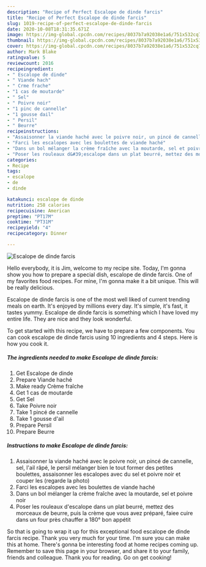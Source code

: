 ```yaml
---
description: "Recipe of Perfect Escalope de dinde farcis"
title: "Recipe of Perfect Escalope de dinde farcis"
slug: 1019-recipe-of-perfect-escalope-de-dinde-farcis
date: 2020-10-08T18:31:35.671Z
image: https://img-global.cpcdn.com/recipes/8037b7a92038e1a6/751x532cq70/escalope-de-dinde-farcis-photo-principale-de-la-recette.jpg
thumbnail: https://img-global.cpcdn.com/recipes/8037b7a92038e1a6/751x532cq70/escalope-de-dinde-farcis-photo-principale-de-la-recette.jpg
cover: https://img-global.cpcdn.com/recipes/8037b7a92038e1a6/751x532cq70/escalope-de-dinde-farcis-photo-principale-de-la-recette.jpg
author: Mark Blake
ratingvalue: 5
reviewcount: 2016
recipeingredient:
- " Escalope de dinde"
- " Viande hach"
- " Crme frache"
- "1 cas de moutarde"
- " Sel"
- " Poivre noir"
- "1 pinc de cannelle"
- "1 gousse dail"
- " Persil"
- " Beurre"
recipeinstructions:
- "Assaisonner la viande haché avec le poivre noir, un pincé de cannelle, sel, l&#39;ail râpé, le persil mélanger bien le tout former des petites boulettes, assaisonner les escalopes avec du sel et poivre noir et couper les (regarde la photo)"
- "Farci les escalopes avec les boulettes de viande haché"
- "Dans un bol mélanger la crème fraîche avec la moutarde, sel et poivre noir"
- "Poser les rouleaux d&#39;escalope dans un plat beurré, mettez des morceaux de beurre, puis la crème que vous avez préparé, faiee cuire dans un four près chauffer a 180° bon appétit"
categories:
- Recipe
tags:
- escalope
- de
- dinde

katakunci: escalope de dinde 
nutrition: 258 calories
recipecuisine: American
preptime: "PT17M"
cooktime: "PT31M"
recipeyield: "4"
recipecategory: Dinner

---
```



![Escalope de dinde farcis](https://img-global.cpcdn.com/recipes/8037b7a92038e1a6/751x532cq70/escalope-de-dinde-farcis-photo-principale-de-la-recette.jpg)

Hello everybody, it is Jim, welcome to my recipe site. Today, I'm gonna show you how to prepare a special dish, escalope de dinde farcis. One of my favorites food recipes. For mine, I'm gonna make it a bit unique. This will be really delicious.



Escalope de dinde farcis is one of the most well liked of current trending meals on earth. It's enjoyed by millions every day. It's simple, it's fast, it tastes yummy. Escalope de dinde farcis is something which I have loved my entire life. They are nice and they look wonderful.


To get started with this recipe, we have to prepare a few components. You can cook escalope de dinde farcis using 10 ingredients and 4 steps. Here is how you cook it.

<!--inarticleads1-->

##### The ingredients needed to make Escalope de dinde farcis:

1. Get  Escalope de dinde
1. Prepare  Viande haché
1. Make ready  Crème fraîche
1. Get 1 cas de moutarde
1. Get  Sel
1. Take  Poivre noir
1. Take 1 pincé de cannelle
1. Take 1 gousse d&#39;ail
1. Prepare  Persil
1. Prepare  Beurre




<!--inarticleads2-->

##### Instructions to make Escalope de dinde farcis:

1. Assaisonner la viande haché avec le poivre noir, un pincé de cannelle, sel, l&#39;ail râpé, le persil mélanger bien le tout former des petites boulettes, assaisonner les escalopes avec du sel et poivre noir et couper les (regarde la photo)
1. Farci les escalopes avec les boulettes de viande haché
1. Dans un bol mélanger la crème fraîche avec la moutarde, sel et poivre noir
1. Poser les rouleaux d&#39;escalope dans un plat beurré, mettez des morceaux de beurre, puis la crème que vous avez préparé, faiee cuire dans un four près chauffer a 180° bon appétit




So that is going to wrap it up for this exceptional food escalope de dinde farcis recipe. Thank you very much for your time. I'm sure you can make this at home. There's gonna be interesting food at home recipes coming up. Remember to save this page in your browser, and share it to your family, friends and colleague. Thank you for reading. Go on get cooking!
